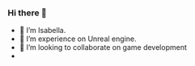 ### Hi there 👋
- 🔭 I’m Isabella.
- 🌱 I’m experience on Unreal engine.
- 👯 I’m looking to collaborate on game development
- 
<!--
**Isabella325/Isabella325** is a ✨ _special_ ✨ repository because its `README.md` (this file) appears on your GitHub profile.

Here are some ideas to get you started:


-
-->
